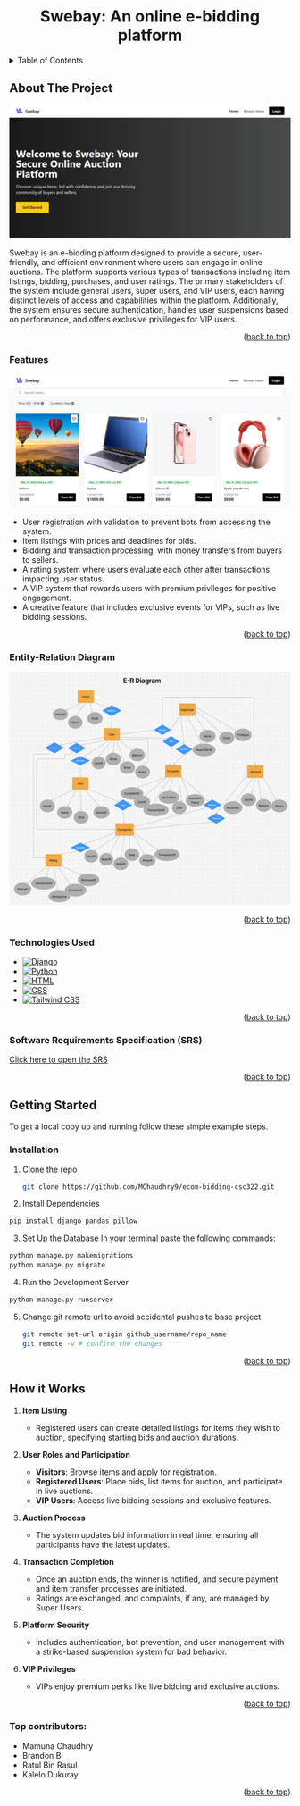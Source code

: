 <!-- Improved compatibility of back to top link: See: https://github.com/othneildrew/Best-README-Template/pull/73 -->
<a id="readme-top"></a>
<!--
*** Thanks for checking out the Best-README-Template. If you have a suggestion
*** that would make this better, please fork the repo and create a pull request
*** or simply open an issue with the tag "enhancement".
*** Don't forget to give the project a star!
*** Thanks again! Now go create something AMAZING! :D
-->



<!-- PROJECT SHIELDS -->
<!--
*** I'm using markdown "reference style" links for readability.
*** Reference links are enclosed in brackets [ ] instead of parentheses ( ).
*** See the bottom of this document for the declaration of the reference variables
*** for contributors-url, forks-url, etc. This is an optional, concise syntax you may use.
*** https://www.markdownguide.org/basic-syntax/#reference-style-links

[![Contributors][contributors-shield]][contributors-url]
[![Forks][forks-shield]][forks-url]
[![Stargazers][stars-shield]][stars-url]
[![Issues][issues-shield]][issues-url]
[![project_license][license-shield]][license-url]
[![LinkedIn][linkedin-shield]][linkedin-url]
-->


<!-- PROJECT LOGO -->
<!--
<br />
<div align="center">
  <a href="https://github.com/github_username/repo_name">
    <img src="images/logo.png" alt="Logo" width="80" height="80">
  </a>
-->
<h1 align="center">Swebay: An online e-bidding platform</h1>
<!--
  <p align="center">
    project_description
    <br />
    <a href="https://github.com/github_username/repo_name"><strong>Explore the docs »</strong></a>
    <br />
    <br />
    <a href="https://github.com/github_username/repo_name">View Demo</a>
    ·
    <a href="https://github.com/github_username/repo_name/issues/new?labels=bug&template=bug-report---.md">Report Bug</a>
    ·
    <a href="https://github.com/github_username/repo_name/issues/new?labels=enhancement&template=feature-request---.md">Request Feature</a>
  </p>
</div>
-->


<!-- TABLE OF CONTENTS -->
<details>
  <summary>Table of Contents</summary>
  <ol>
    <li>
      <a href="#about-the-project">About The Project</a>
      <ul>
        <li><a href="#features">Features</a></li>
        <li><a href="#entity-relation-diagram">Entity-Relation Diagram</a></li>
        <li><a href="#technologies-used">Technologies Used</a></li>
        <li><a href="#software-requirements-specification-srs">Software Requirements Specification (SRS)</a></li>
      </ul>
    </li>
    <li>
      <a href="#getting-started">Getting Started</a>
      <ul>
        <li><a href="#installation">Installation</a></li>
      </ul>
    </li>
    <li><a href="#how-it-works">How it Works</a></li>
    <li><a href="#top-contributors">Top Contributors</a></li>
  </ol>
</details>



<!-- ABOUT THE PROJECT -->
## About The Project

![Landing Page](https://github.com/MChaudhry9/ecom-bidding-csc322/blob/master/project_images/swebayLandingPage.png)

Swebay is an e-bidding platform designed to provide a secure, user-friendly, and efficient environment where users can engage in online auctions. The platform supports various types of transactions including item listings, bidding, purchases, and user ratings. The primary stakeholders of the system include general users, super users, and VIP users, each having distinct levels of access and capabilities within the platform. Additionally, the system ensures secure authentication, handles user suspensions based on performance, and offers exclusive privileges for VIP users.

<p align="right">(<a href="#readme-top">back to top</a>)</p>

### Features
![Items](https://github.com/MChaudhry9/ecom-bidding-csc322/blob/master/project_images/swebayItems.png)
* User registration with validation to prevent bots from accessing the system.
* Item listings with prices and deadlines for bids.
* Bidding and transaction processing, with money transfers from buyers to sellers.
* A rating system where users evaluate each other after transactions, impacting user status.
* A VIP system that rewards users with premium privileges for positive engagement.
* A creative feature that includes exclusive events for VIPs, such as live bidding sessions.

<p align="right">(<a href="#readme-top">back to top</a>)</p>


### Entity-Relation Diagram
![Flowchart](https://github.com/MChaudhry9/ecom-bidding-csc322/blob/master/project_images/swebay%20diagram.png) 
<p align="right">(<a href="#readme-top">back to top</a>)</p>


### Technologies Used

* [![Django](https://img.shields.io/badge/Django-20232A?style=for-the-badge&logo=django&logoColor=white)](https://www.djangoproject.com/)
* [![Python](https://img.shields.io/badge/python-3776AB?style=for-the-badge&logo=python&logoColor=white)](https://www.python.org/)
* [![HTML](https://img.shields.io/badge/HTML-E34F26?style=for-the-badge&logo=html5&logoColor=white)](https://developer.mozilla.org/en-US/docs/Web/HTML)
* [![CSS](https://img.shields.io/badge/css-1572B6?style=for-the-badge&logo=css3&logoColor=white)](https://developer.mozilla.org/en-US/docs/Web/CSS)
* [![Tailwind CSS](https://img.shields.io/badge/Tailwind_CSS-06B6D4?style=for-the-badge&logo=tailwind-css&logoColor=white)](https://tailwindcss.com/)


<p align="right">(<a href="#readme-top">back to top</a>)</p>

### Software Requirements Specification (SRS)
[Click here to open the SRS](https://github.com/MChaudhry9/ecom-bidding-csc322/blob/master/project_report/CSC%20322%20Project%20Report.pdf)
<p align="right">(<a href="#readme-top">back to top</a>)</p>

<!-- GETTING STARTED -->
## Getting Started

To get a local copy up and running follow these simple example steps.


### Installation
1. Clone the repo
   ```sh
   git clone https://github.com/MChaudhry9/ecom-bidding-csc322.git
   ```
2. Install Dependencies
  ```sh
  pip install django pandas pillow
  ```
3. Set Up the Database
In your terminal paste the following commands:
  ```sh
  python manage.py makemigrations
  python manage.py migrate
  ```
4. Run the Development Server
  ```sh
  python manage.py runserver
  ```
5. Change git remote url to avoid accidental pushes to base project
   ```sh
   git remote set-url origin github_username/repo_name
   git remote -v # confirm the changes
   ```

<p align="right">(<a href="#readme-top">back to top</a>)</p>



<!-- USAGE EXAMPLES -->
## How it Works
1. **Item Listing**  
   * Registered users can create detailed listings for items they wish to auction, specifying starting bids and auction durations.

2. **User Roles and Participation**  
   * **Visitors**: Browse items and apply for registration.  
   * **Registered Users**: Place bids, list items for auction, and participate in live auctions.  
   * **VIP Users**: Access live bidding sessions and exclusive features.  

3. **Auction Process**  
   * The system updates bid information in real time, ensuring all participants have the latest updates.  

4. **Transaction Completion**  
   * Once an auction ends, the winner is notified, and secure payment and item transfer processes are initiated.  
   * Ratings are exchanged, and complaints, if any, are managed by Super Users.  

5. **Platform Security**  
   * Includes authentication, bot prevention, and user management with a strike-based suspension system for bad behavior.  

6. **VIP Privileges**  
   * VIPs enjoy premium perks like live bidding and exclusive auctions.


<p align="right">(<a href="#readme-top">back to top</a>)</p>





<!-- CONTRIBUTING -->

### Top contributors:

* Mamuna Chaudhry
* Brandon B
* Ratul Bin Rasul
* Kalelo Dukuray

<p align="right">(<a href="#readme-top">back to top</a>)</p>




<!-- MARKDOWN LINKS & IMAGES -->
<!-- https://www.markdownguide.org/basic-syntax/#reference-style-links -->
[contributors-shield]: https://img.shields.io/github/contributors/github_username/repo_name.svg?style=for-the-badge
[contributors-url]: https://github.com/github_username/repo_name/graphs/contributors
[forks-shield]: https://img.shields.io/github/forks/github_username/repo_name.svg?style=for-the-badge
[forks-url]: https://github.com/github_username/repo_name/network/members
[stars-shield]: https://img.shields.io/github/stars/github_username/repo_name.svg?style=for-the-badge
[stars-url]: https://github.com/github_username/repo_name/stargazers
[issues-shield]: https://img.shields.io/github/issues/github_username/repo_name.svg?style=for-the-badge
[issues-url]: https://github.com/github_username/repo_name/issues
[license-shield]: https://img.shields.io/github/license/github_username/repo_name.svg?style=for-the-badge
[license-url]: https://github.com/github_username/repo_name/blob/master/LICENSE.txt
[linkedin-shield]: https://img.shields.io/badge/-LinkedIn-black.svg?style=for-the-badge&logo=linkedin&colorB=555
[linkedin-url]: https://linkedin.com/in/linkedin_username
[product-screenshot]: images/screenshot.png
[Next.js]: https://img.shields.io/badge/next.js-000000?style=for-the-badge&logo=nextdotjs&logoColor=white
[Next-url]: https://nextjs.org/
[React.js]: https://img.shields.io/badge/React-20232A?style=for-the-badge&logo=react&logoColor=61DAFB
[React-url]: https://reactjs.org/
[Vue.js]: https://img.shields.io/badge/Vue.js-35495E?style=for-the-badge&logo=vuedotjs&logoColor=4FC08D
[Vue-url]: https://vuejs.org/
[Angular.io]: https://img.shields.io/badge/Angular-DD0031?style=for-the-badge&logo=angular&logoColor=white
[Angular-url]: https://angular.io/
[Svelte.dev]: https://img.shields.io/badge/Svelte-4A4A55?style=for-the-badge&logo=svelte&logoColor=FF3E00
[Svelte-url]: https://svelte.dev/
[Laravel.com]: https://img.shields.io/badge/Laravel-FF2D20?style=for-the-badge&logo=laravel&logoColor=white
[Laravel-url]: https://laravel.com
[Bootstrap.com]: https://img.shields.io/badge/Bootstrap-563D7C?style=for-the-badge&logo=bootstrap&logoColor=white
[Bootstrap-url]: https://getbootstrap.com
[JQuery.com]: https://img.shields.io/badge/jQuery-0769AD?style=for-the-badge&logo=jquery&logoColor=white
[JQuery-url]: https://jquery.com 
